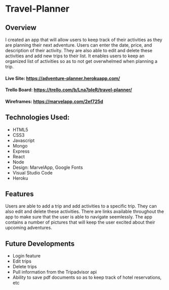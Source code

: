 # Travel-Planner

## Overview

I created an app that will allow users to keep track of their activities as they are planning their next adventure. Users can enter the date, price, and description of their activity. They are also able to edit and delete these activities and add new trips to their list. It enables users to keep an organized list of activities so as to not get overwhelmed when planning a trip. 

#### Live Site: https://adventure-planner.herokuapp.com/

#### Trello Board: https://trello.com/b/Lna7pIeR/travel-planner/

#### Wireframes: https://marvelapp.com/2ef725d

## Technologies Used:

* HTML5 
* CSS3 
* Javascript
* Mongo
* Express
* React
* Node
* Design: MarvelApp, Google Fonts
* Visual Studio Code
* Heroku

## Features

Users are able to add a trip and add activities to a specific trip. They can also edit and delete these activities. There are links available throughout the app to make sure that the user is able to navigate seemlessly. The app contains a number of pictures that will keep the user excited about their upcoming adventures. 

## Future Developments
* Login feature
* Edit trips
* Delete trips
* Pull information from the Tripadvisor api
* Ability to save pdf documents so as to keep track of hotel reservations, etc
